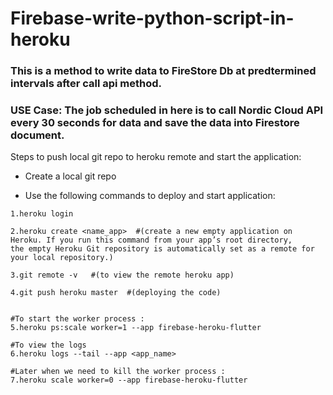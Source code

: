 # Firebase-write-python-script-in-heroku
### This is a method to write data to FireStore Db at predtermined intervals after call api method.

### USE Case: The job scheduled in here is to call Nordic Cloud API every 30 seconds for data and save the data into Firestore document.

Steps to push local git repo to heroku remote and start the application:

- Create a local git repo 

- Use the following commands to deploy and start application:
```
1.heroku login

2.heroku create <name_app>  #(create a new empty application on Heroku. If you run this command from your app’s root directory,
the empty Heroku Git repository is automatically set as a remote for your local repository.)

3.git remote -v   #(to view the remote heroku app)

4.git push heroku master  #(deploying the code)


#To start the worker process :
5.heroku ps:scale worker=1 --app firebase-heroku-flutter

#To view the logs
6.heroku logs --tail --app <app_name>

#Later when we need to kill the worker process : 
7.heroku scale worker=0 --app firebase-heroku-flutter



```
